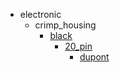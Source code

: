 * electronic
  * crimp_housing
    * [black](electronic/crimp_housing/black)
      * [20_pin](electronic/crimp_housing/black/20_pin)
        * [dupont](dupont)
